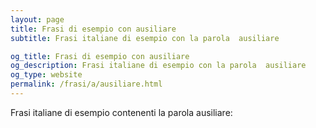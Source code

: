 ```yaml
---
layout: page
title: Frasi di esempio con ausiliare 
subtitle: Frasi italiane di esempio con la parola  ausiliare

og_title: Frasi di esempio con ausiliare 
og_description: Frasi italiane di esempio con la parola  ausiliare
og_type: website
permalink: /frasi/a/ausiliare.html
---
```


Frasi italiane di esempio contenenti la parola ausiliare:


